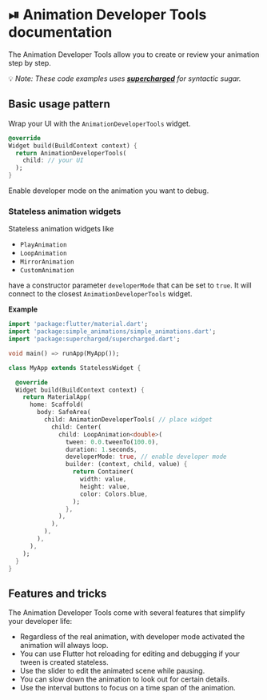 # ⏯ Animation Developer Tools documentation

The Animation Developer Tools allow you to create or review your animation step by step.

💡 *Note: These code examples uses **[supercharged](https://pub.dev/packages/supercharged)** for syntactic sugar.*

## Basic usage pattern

Wrap your UI with the `AnimationDeveloperTools` widget.

```dart
@override
Widget build(BuildContext context) {
  return AnimationDeveloperTools(
    child: // your UI
  );
}
```

Enable developer mode on the animation you want to debug.

### Stateless animation widgets

Stateless animation widgets like

- `PlayAnimation`
- `LoopAnimation`
- `MirrorAnimation`
- `CustomAnimation`

have a constructor parameter `developerMode` that can be set to `true`. It will connect to the closest `AnimationDeveloperTools` widget.

**Example**
```dart
import 'package:flutter/material.dart';
import 'package:simple_animations/simple_animations.dart';
import 'package:supercharged/supercharged.dart';

void main() => runApp(MyApp());

class MyApp extends StatelessWidget {

  @override
  Widget build(BuildContext context) {
    return MaterialApp(
      home: Scaffold(
        body: SafeArea(
          child: AnimationDeveloperTools( // place widget
            child: Center(
              child: LoopAnimation<double>(
                tween: 0.0.tweenTo(100.0),
                duration: 1.seconds,
                developerMode: true, // enable developer mode
                builder: (context, child, value) {
                  return Container(
                    width: value,
                    height: value,
                    color: Colors.blue,
                  );
                },
              ),
            ),
          ),
        ),
      ),
    );
  }
}

```

## Features and tricks

The Animation Developer Tools come with several features that simplify your developer life:

- Regardless of the real animation, with developer mode activated the animation will always loop.
- You can use Flutter hot reloading for editing and debugging if your tween is created stateless.
- Use the slider to edit the animated scene while pausing.
- You can slow down the animation to look out for certain details.
- Use the interval buttons to focus on a time span of the animation.

